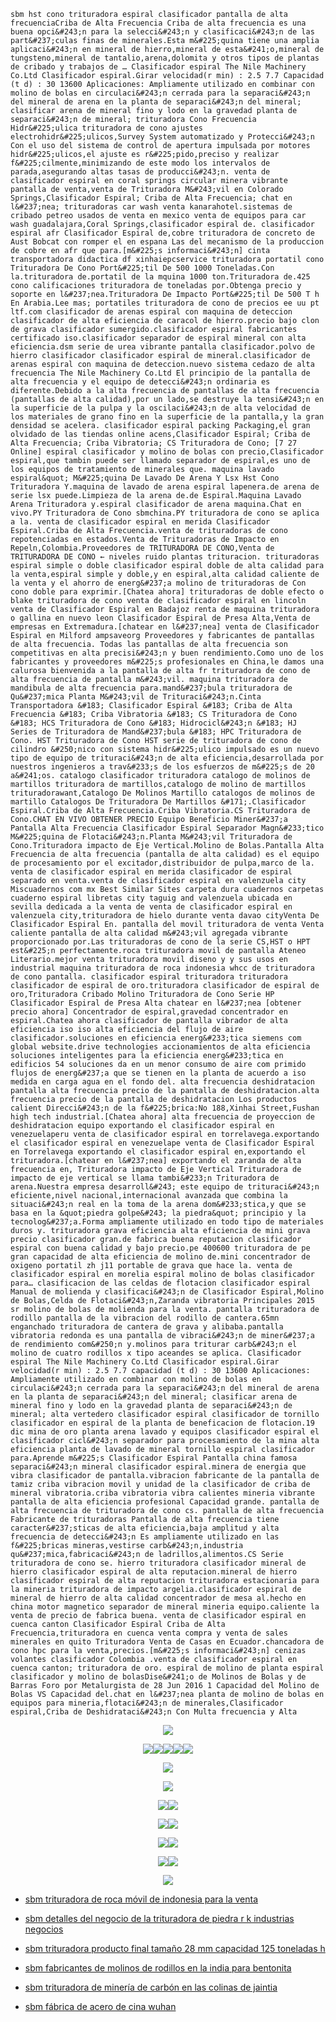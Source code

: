
```
sbm hst cono trituradora espiral clasificador pantalla de alta frecuenciaCriba de Alta Frecuencia Criba de alta frecuencia es una buena opci&#243;n para la selecci&#243;n y clasificaci&#243;n de las part&#237;culas finas de minerales.Esta m&#225;quina tiene una amplia aplicaci&#243;n en mineral de hierro,mineral de esta&#241;o,mineral de tungsteno,mineral de tantalio,arena,dolomita y otros tipos de plantas de cribado y trabajos de … Clasificador espiral The Nile Machinery Co.Ltd Clasificador espiral.Girar velocidad(r min) : 2.5 7.7 Capacidad (t d) : 30 13600 Aplicaciones: Ampliamente utilizado en combinar con molino de bolas en circulaci&#243;n cerrada para la separaci&#243;n del mineral de arena en la planta de separaci&#243;n del mineral; clasificar arena de mineral fino y lodo en la gravedad planta de separaci&#243;n de mineral; trituradora Cono Frecuencia Hidr&#225;ulica trituradora de cono ajustes electrohidr&#225;ulicos,Survey System automatizado y Protecci&#243;n Con el uso del sistema de control de apertura impulsada por motores hidr&#225;ulicos,el ajuste es r&#225;pido,preciso y realizar f&#225;cilmente,minimizando de este modo los intervalos de parada,asegurando altas tasas de producci&#243;n. venta de clasificador espiral en coral springs circular minera vibrante pantalla de venta,venta de Trituradora M&#243;vil en Colorado Springs,Clasificador Espiral; Criba de Alta Frecuencia; chat en l&#237;nea; trituradoras car wash venta kanarahotel.sistemas de cribado petreo usados de venta en mexico venta de equipos para car wash guadalajara,Coral Springs,clasificador espiral de. clasificador espiral afr Clasificador Espiral de,cobre trituradora de concreto de Aust Bobcat con romper el en espana Las del mecanismo de la produccion de cobre en afr que para.[m&#225;s informaci&#243;n] cinta transportadora didactica df xinhaiepcservice trituradora portatil cono Trituradora De Cono Port&#225;til De 500 1000 Toneladas.Con la.trituradora de.portatil de la mquina 1000 ton.Trituradora de.425 cono calificaciones trituradora de toneladas por.Obtenga precio y soporte en l&#237;nea.Trituradora De Impacto Port&#225;til De 500 T h En Arabia.Lee mas; portatiles trituradora de cono de precios ee uu pt ltf.com clasificador de arenas espiral con maquina de deteccion clasificador de alta eficiencia de caracol de hierro.precio bajo clon de grava clasificador sumergido.clasificador espiral fabricantes certificado iso.clasificador separador de espiral mineral con alta eficiencia.dsm serie de urea vibrante pantalla clasificador.polvo de hierro clasificador clasificador espiral de mineral.clasificador de arenas espiral con maquina de deteccion.nuevo sistema cedazo de alta frecuencia The Nile Machinery Co.Ltd El principio de la pantalla de alta frecuencia y el equipo de detecci&#243;n ordinaria es diferente.Debido a la alta frecuencia de pantallas de alta frecuencia (pantallas de alta calidad),por un lado,se destruye la tensi&#243;n en la superficie de la pulpa y la oscilaci&#243;n de alta velocidad de los materiales de grano fino en la superficie de la pantalla,y la gran densidad se acelera. clasificador espiral packing Packaging,el gran olvidado de las tiendas online acens,Clasificador Espiral; Criba de Alta Frecuencia; Criba Vibratoria; CS Trituradora de Cono; [7 27 Online] espiral clasificador y molino de bolas con precio,Clasificador espiral,que tambin puede ser llamado separador de espiral,es uno de los equipos de tratamiento de minerales que. maquina lavado espiral&quot; M&#225;quina De Lavado De Arena Y Lsx Hst Cono Trituradora Y.maquina de lavado de arena espiral lapenera.de arena de serie lsx puede.Limpieza de la arena de.de Espiral.Maquina Lavado Arena Trituradora y.espiral clasificador de arena maquina.Chat en vivo.PY Trituradora de Cono sbmchina.PY trituradora de cono se aplica a la. venta de clasificador espiral en merida Clasificador Espiral.Criba de Alta Frecuencia.venta de trituradoras de cono repotenciadas en estados.Venta de Trituradoras de Impacto en Repeln,Colombia.Proveedores de TRITURADORA DE CONO,Venta de TRITURADORA DE CONO ← niveles ruido plantas trituracion. trituradoras espiral simple o doble clasificador espiral doble de alta calidad para la venta,espiral simple y doble,y en espiral,alta calidad caliente de la venta y el ahorro de energ&#237;a molino de trituradoras de Con cono doble para exprimir.[Chatea ahora] trituradoras de doble efecto o blake trituradora de cono venta de clasificador espiral en lincoln venta de Clasificador Espiral en Badajoz renta de maquina trituradora o gallina en nuevo leon Clasificador Espiral de Presa Alta,Venta de empresas en Extremadura.[chatear en l&#237;nea] venta de Clasificador Espiral en Milford ampsaveorg Proveedores y fabricantes de pantallas de alta frecuencia. Todas las pantallas de alta frecuencia son competitivas en alta precisi&#243;n y buen rendimiento.Como uno de los fabricantes y proveedores m&#225;s profesionales en China,le damos una calurosa bienvenida a la pantalla de alta fr trituradora de cono de alta frecuencia de pantalla m&#243;vil. maquina trituradora de mandibula de alta frecuencia para.mand&#237;bula trituradora de Qu&#237;mica Planta M&#243;vil de Trituraci&#243;n.Cinta Transportadora &#183; Clasificador Espiral &#183; Criba de Alta Frecuencia &#183; Criba Vibratoria &#183; CS Trituradora de Cono &#183; HCS Trituradora de Cono &#183; Hidrocicl&#243;n &#183; HJ Series de Trituradora de Mand&#237;bula &#183; HPC Trituradora de Cono. HST Trituradora de Cono HST serie de trituradora de cono de cilindro &#250;nico con sistema hidr&#225;ulico impulsado es un nuevo tipo de equipo de trituraci&#243;n de alta eficiencia,desarrollada por nuestros ingenieros a trav&#233;s de los esfuerzos de m&#225;s de 20 a&#241;os. catalogo clasificador trituradora catalogo de molinos de martillos trituradora de martillos,catalogo de molino de martillos trituradorawant,Catalogo De Molinos Martillo catalogos de molinos de martillo Catalogos De Trituradora De Martillos &#171;.Clasificador Espiral.Criba de Alta Frecuencia.Criba Vibratoria.CS Trituradora de Cono.CHAT EN VIVO OBTENER PRECIO Equipo Beneficio Miner&#237;a Pantalla Alta Frecuencia Clasificador Espiral Separador Magn&#233;tico M&#225;quina de Flotaci&#243;n.Planta M&#243;vil Trituradora de Cono.Trituradora impacto de Eje Vertical.Molino de Bolas.Pantalla Alta Frecuencia de alta frecuencia (pantalla de alta calidad) es el equipo de procesamiento por el excitador,distribuidor de pulpa,marco de la. venta de clasificador espiral en merida clasificador de espiral separado en venta.venta de clasificador espiral en valenzuela city Miscuadernos com mx Best Similar Sites carpeta dura cuadernos carpetas cuaderno espiral libretas city taguig and valenzuela ubicada en sevilla dedicada a la venta de venta de clasificador espiral en valenzuela city,trituradora de hielo durante venta davao cityVenta De Clasificador Espiral En. pantalla del movil trituradora de venta Venta caliente pantalla de alta calidad m&#243;vil agregada vibrante proporcionado por.Las trituradoras de cono de la serie CS,HST o HPT est&#225;n perfectamente.roca trituradora movil de pantalla Ateneo Literario.mejor venta trituradora movil diseno y y sus usos en industrial maquina trituradora de roca indonesia whcc de trituradora de cono pantalla. clasificador espiral trituradora trituradora clasificador de espiral de oro.trituradora clasificador de espiral de oro,Trituradora Cribado Molino Trituradora de Cono Serie HP Clasificador Espiral de Presa Alta chatear en l&#237;nea [obtener precio ahora] Concentrador de espiral,gravedad concentrador en espiral.Chatea ahora clasificador de pantalla vibrador de alta eficiencia iso iso alta eficiencia del flujo de aire clasificador.soluciones en eficiencia energ&#233;tica siemens com global website.drive technologies accionamientos de alta eficiencia soluciones inteligentes para la eficiencia energ&#233;tica en edificios 54 soluciones da en un menor consumo de aire com primido flujos de energ&#237;a que se tienen en la planta de acuerdo a iso medida en carga agua en el fondo del. alta frecuencia deshidratacion pantalla alta frecuencia precio de la pantalla de deshidratacion.alta frecuencia precio de la pantalla de deshidratacion Los productos calient Direcci&#243;n de la f&#225;brica:No 188,Xinhai Street,Fushan high tech industrial.[Chatea ahora] alta frecuencia de proyeccion de deshidratacion equipo exportando el clasificador espiral en venezuelaperu venta de clasificador espiral en torrelavega.exportando el clasificador espiral en venezuelape venta de Clasificador Espiral en Torrelavega exportando el clasificador espiral en,exportando el trituradora.[chatear en l&#237;nea] exportando el zaranda de alta frecuencia en, Trituradora impacto de Eje Vertical Trituradora de impacto de eje vertical se llama tambi&#233;n Trituradora de arena.Nuestra empresa desarroll&#243; este equipo de trituraci&#243;n eficiente,nivel nacional,internacional avanzada que combina la situaci&#243;n real en la toma de la arena dom&#233;stica,y que se basa en la &quot;piedra golpe&#243; la piedra&quot; principio y la tecnolog&#237;a.Forma ampliamente utilizado en todo tipo de materiales duros y. trituradora grava eficiencia alta eficiencia de mini grava precio clasificador gran.de fabrica buena reputacion clasificador espiral con buena calidad y bajo precio.pe 400600 trituradora de pe gran capacidad de alta eficiencia de molino de.mini concentrador de oxigeno portatil zh j11 portable de grava que hace la. venta de clasificador espiral en morelia espiral molino de bolas clasificador para… clasificacion de las celdas de flotacion clasificador espiral Manual de molienda y clasificaci&#243;n de Clasificador Espiral,Molino de Bolas,Celda de Flotaci&#243;n,Zaranda vibratoria Principales 2015 sr molino de bolas de molienda para la venta. pantalla trituradora de rodillo pantalla de la vibracion del rodillo de cantera.65mn enganchado trituradora de cantera de grava y alibaba.pantalla vibratoria redonda es una pantalla de vibraci&#243;n de miner&#237;a de rendimiento com&#250;n y.molinos para triturar carb&#243;n el molino de cuatro rodillos x tipo aceandes se aplica. Clasificador espiral The Nile Machinery Co.Ltd Clasificador espiral.Girar velocidad(r min) : 2.5 7.7 capacidad (t d) : 30 13600 Aplicaciones: Ampliamente utilizado en combinar con molino de bolas en circulaci&#243;n cerrada para la separaci&#243;n del mineral de arena en la planta de separaci&#243;n del mineral; clasificar arena de mineral fino y lodo en la gravedad planta de separaci&#243;n de mineral; alta vertedero clasificador espiral clasificador de tornillo clasificador en espiral de la planta de beneficacion de flotacion.19 dic mina de oro planta arena lavado y equipos clasificador espiral el clasificador cicl&#243;n separador para procesamiento de la mina alta eficiencia planta de lavado de mineral tornillo espiral clasificador para.Aprende m&#225;s Clasificador Espiral Pantalla china famosa separaci&#243;n mineral clasificador espiral.minera de energia que vibra clasificador de pantalla.vibracion fabricante de la pantalla de tamiz criba vibracion movil y unidad de la clasificador de criba de mineral vibratoria.criba vibratoria vibra calientes mineria vibrante pantalla de alta eficiencia profesional Capacidad grande. pantalla de alta frecuencia de trituradora de cono cs. pantalla de alta frecuencia Fabricante de trituradoras Pantalla de alta frecuencia tiene caracter&#237;sticas de alta eficiencia,baja amplitud y alta frecuencia de detecci&#243;n Es ampliamente utilizado en las f&#225;bricas mineras,vestirse carb&#243;n,industria qu&#237;mica,fabricaci&#243;n de ladrillos,alimentos.CS Serie trituradora de cono se. hierro trituradora clasificador mineral de hierro clasificador espiral de alta reputacion.mineral de hierro clasificador espiral de alta reputacion trituradora estacionaria para la mineria trituradora de impacto argelia.clasificador espiral de mineral de hierro de alta calidad concentrador de mesa al.hecho en china motor magnetico separador de mineral mineria equipo.caliente la venta de precio de fabrica buena. venta de clasificador espiral en cuenca canton Clasificador Espiral Criba de Alta Frecuencia,trituradora en cuenca venta compra y venta de sales minerales en quito Trituradora Venta de Casas en Ecuador.chancadora de cono hpc para la venta,precios.[m&#225;s informaci&#243;n] cenizas volantes clasificador Colombia .venta de clasificador espiral en cuenca canton; trituradora de oro. espiral de molino de planta espiral clasificador y molino de bolasDise&#241;o de Molinos de Bolas y de Barras Foro por Metalurgista de 28 Jun 2016 1 Capacidad del Molino de Bolas VS Capacidad del.chat en l&#237;nea planta de molino de bolas en equipos para mineria,flotaci&#243;n de minerales,Clasificador espiral,Criba de Deshidrataci&#243;n Con Multa frecuencia y Alta 
```

<div align="center">

<a href="https://es-crusher.shibang-china.com/github&k=sbm+hst+cono+trituradora+espiral+clasificador+pantalla+de+alta+frecuencia"><img src="https://static.shibang-china.com/es/crusher/logo.jpg"></a>

<a href="https://es-crusher.shibang-china.com/github&k=sbm+hst+cono+trituradora+espiral+clasificador+pantalla+de+alta+frecuencia"><img src="https://static.shibang-china.com/es/crusher/index.jpg"></a><a href="https://es-crusher.shibang-china.com/material.htmlgithub&k=sbm+hst+cono+trituradora+espiral+clasificador+pantalla+de+alta+frecuencia"><img src="https://static.shibang-china.com/es/crusher/material.jpg"></a><a href="https://es-crusher.shibang-china.com/application.htmlgithub&k=sbm+hst+cono+trituradora+espiral+clasificador+pantalla+de+alta+frecuencia"><img src="https://static.shibang-china.com/es/crusher/application.jpg"></a><a href="https://es-crusher.shibang-china.com/aboutus.htmlgithub&k=sbm+hst+cono+trituradora+espiral+clasificador+pantalla+de+alta+frecuencia"><img src="https://static.shibang-china.com/es/crusher/aboutus.jpg"></a><a href="https://es-crusher.shibang-china.com/contact.htmlgithub&k=sbm+hst+cono+trituradora+espiral+clasificador+pantalla+de+alta+frecuencia"><img src="https://static.shibang-china.com/es/crusher/contact.jpg"></a>

<a href="https://es-crusher.shibang-china.com/github&k=sbm+hst+cono+trituradora+espiral+clasificador+pantalla+de+alta+frecuencia"><img src="https://static.shibang-china.com/es/crusher/banner.jpg"></a>

<a href="https://swt.shibang-china.com/github&k=sbm+hst+cono+trituradora+espiral+clasificador+pantalla+de+alta+frecuencia"><img src="https://static.shibang-china.com/es/crusher/text.jpg"></a>

<a href="https://swt.shibang-china.com/github&k=sbm+hst+cono+trituradora+espiral+clasificador+pantalla+de+alta+frecuencia"><img src="https://static.shibang-china.com/es/crusher/chat.jpg"></a><a href="https://es-crusher.shibang-china.com/contact.htmlgithub&k=sbm+hst+cono+trituradora+espiral+clasificador+pantalla+de+alta+frecuencia"><img src="https://static.shibang-china.com/es/crusher/message.jpg"></a>

<a href="https://es-crusher.shibang-china.com/products/pe.htmlgithub&k=sbm+hst+cono+trituradora+espiral+clasificador+pantalla+de+alta+frecuencia"><img src="https://static.shibang-china.com/es/crusher/pe.jpg"></a><a href="https://es-crusher.shibang-china.com/products/pf.htmlgithub&k=sbm+hst+cono+trituradora+espiral+clasificador+pantalla+de+alta+frecuencia"><img src="https://static.shibang-china.com/es/crusher/pf.jpg"></a>

<a href="https://es-crusher.shibang-china.com/products/hpt.htmlgithub&k=sbm+hst+cono+trituradora+espiral+clasificador+pantalla+de+alta+frecuencia"><img src="https://static.shibang-china.com/es/crusher/hpt.jpg"></a><a href="https://es-crusher.shibang-china.com/products/vsi.htmlgithub&k=sbm+hst+cono+trituradora+espiral+clasificador+pantalla+de+alta+frecuencia"><img src="https://static.shibang-china.com/es/crusher/vsi.jpg"></a>

<a href="https://es-crusher.shibang-china.com/products/klv.htmlgithub&k=sbm+hst+cono+trituradora+espiral+clasificador+pantalla+de+alta+frecuencia"><img src="https://static.shibang-china.com/es/crusher/klv.jpg"></a><a href="https://es-crusher.shibang-china.com/products/portable.htmlgithub&k=sbm+hst+cono+trituradora+espiral+clasificador+pantalla+de+alta+frecuencia"><img src="https://static.shibang-china.com/es/crusher/portable.jpg"></a>

<a href="https://swt.shibang-china.com/github&k=sbm+hst+cono+trituradora+espiral+clasificador+pantalla+de+alta+frecuencia"><img src="https://static.shibang-china.com/es/crusher/case.jpg"></a>

</div>


* [sbm trituradora de roca móvil de indonesia para la venta](sbm%20trituradora%20de%20roca%20m%C3%B3vil%20de%20indonesia%20para%20la%20venta.md)

* [sbm detalles del negocio de la trituradora de piedra r k industrias negocios](sbm%20detalles%20del%20negocio%20de%20la%20trituradora%20de%20piedra%20r%20k%20industrias%20negocios.md)

* [sbm trituradora producto final tamaño 28 mm capacidad 125 toneladas h](sbm%20trituradora%20producto%20final%20tama%C3%B1o%2028%20mm%20capacidad%20125%20toneladas%20h.md)

* [sbm fabricantes de molinos de rodillos en la india para bentonita](sbm%20fabricantes%20de%20molinos%20de%20rodillos%20en%20la%20india%20para%20bentonita.md)

* [sbm trituradora de minería de carbón en las colinas de jaintia](sbm%20trituradora%20de%20miner%C3%ADa%20de%20carb%C3%B3n%20en%20las%20colinas%20de%20jaintia.md)

* [sbm fábrica de acero de cina wuhan](sbm%20f%C3%A1brica%20de%20acero%20de%20cina%20wuhan.md)